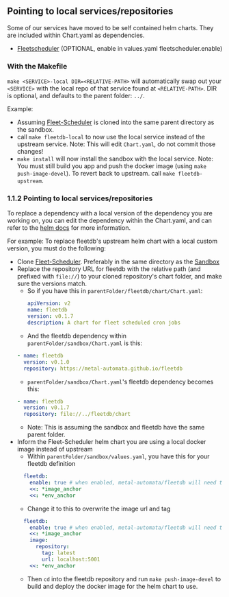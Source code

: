 ## Pointing to local services/repositories

Some of our services have moved to be self contained helm charts. They are included within Chart.yaml as dependencies.
 - [Fleetscheduler](https://github.com/metal-automata/fleetdb) (OPTIONAL, enable in values.yaml fleetscheduler.enable)

### With the Makefile

`make <SERVICE>-local DIR=<RELATIVE-PATH>` will automatically swap out your `<SERVICE>` with the local repo of that service found at `<RELATIVE-PATH>`. DIR is optional, and defaults to the parent folder: `../`.

Example:
- Assuming [Fleet-Scheduler](https://github.com/metal-automata/fleetdb) is cloned into the same parent directory as the sandbox.
- call `make fleetdb-local` to now use the local service instead of the upstream service. Note: This will edit `Chart.yaml`, do not commit those changes!
- `make install` will now install the sandbox with the local service. Note: You must still build you app and push the docker image (using `make push-image-devel`).
  To revert back to upstream. call `make fleetdb-upstream`.

### 1.1.2 Pointing to local services/repositories

To replace a dependency with a local version of the dependency you are working on, you can edit the dependency within the Chart.yaml, and can refer to the [helm docs](https://helm.sh/docs/helm/helm_dependency/) for more information.

For example: To replace fleetdb's upstream helm chart with a local custom version, you must do the following:
- Clone [Fleet-Scheduler](https://github.com/metal-automata/fleetdb). Preferably in the same directory as the [Sandbox](https://github.com/metal-automata/sandbox)
- Replace the repository URL for fleetdb with the relative path (and prefixed with `file://`) to your cloned repository's chart folder, and make sure the versions match.
  - So if you have this in `parentFolder/fleetdb/chart/Chart.yaml`:
    ```yaml
    apiVersion: v2
    name: fleetdb
    version: v0.1.7
    description: A chart for fleet scheduled cron jobs
    ```
  - And the fleetdb dependency within `parentFolder/sandbox/Chart.yaml` is this:
  ```yaml
  - name: fleetdb
    version: v0.1.0
    repository: https://metal-automata.github.io/fleetdb
  ```
  - `parentFolder/sandbox/Chart.yaml`'s fleetdb dependency becomes this:
  ```yaml
  - name: fleetdb
    version: v0.1.7
    repository: file://../fleetdb/chart
  ```
  - Note: This is assuming the sandbox and fleetdb have the same parent folder.
- Inform the Fleet-Scheduler helm chart you are using a local docker image instead of upstream
  - Within `parentFolder/sandbox/values.yaml`, you have this for your fleetdb definition
  ```yaml
    fleetdb:
      enable: true # when enabled, metal-automata/fleetdb will need to be deployed with `make push-image-devel`
      <<: *image_anchor
      <<: *env_anchor
  ```
  - Change it to this to overwrite the image url and tag
  ```yaml
    fleetdb:
      enable: true # when enabled, metal-automata/fleetdb will need to be deployed with `make push-image-devel`
      <<: *image_anchor
      image:
        repository:
          tag: latest
          url: localhost:5001
      <<: *env_anchor
  ```
  - Then `cd` into the fleetdb repository and run `make push-image-devel` to build and deploy the docker image for the helm chart to use.
